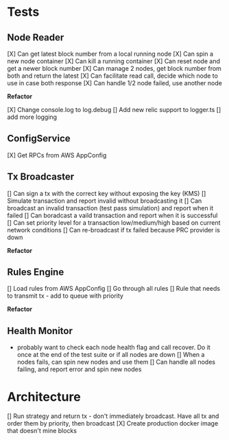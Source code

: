 # Tests

## Node Reader
[X] Can get latest block number from a local running node
[X] Can spin a new node container
[X] Can kill a running container
[X] Can reset node and get a newer block number
[X] Can manage 2 nodes, get block number from both and return the latest
[X] Can facilitate read call, decide which node to use in case both response
[X] Can handle 1/2 node failed, use another node

**Refactor**

[X] Change console.log to log.debug
[] Add new relic support to logger.ts
[] add more logging


## ConfigService
[X] Get RPCs from AWS AppConfig

## Tx Broadcaster
[] Can sign a tx with the correct key without exposing the key (KMS)
[] Simulate transaction and report invalid without broadcasting it
[] Can broadcast an invalid transaction (test pass simulation) and report when it failed
[] Can boradcast a vaild transaction and report when it is successful
[] Can set priority level for a transaction low/medium/high based on current network conditions
[] Can re-broadcast if tx failed because PRC provider is down

**Refactor**

## Rules Engine

[] Load rules from AWS AppConfig
[] Go through all rules 
[] Rule that needs to transmit tx - add to queue with priority

**Refactor**

## Health Monitor
- probably want to check each node health flag and call recover. Do it once at the end of the test suite or if all nodes are down
[] When a nodes fails, can spin new nodes and use them
[] Can handle all nodes failing, and report error and spin new nodes

# Architecture

[] Run strategy and return tx - don't immediately broadcast. Have all tx and order them by priority, then broadcast
[X] Create production docker image that doesn't mine blocks
